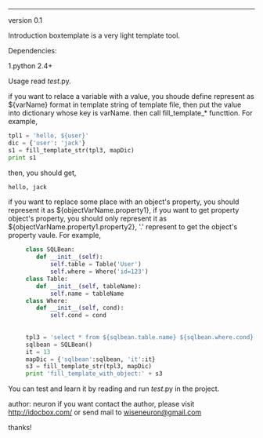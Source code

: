 --------------------------------------------------------------
version 
0.1

Introduction
boxtemplate is a very light template tool.
   

Dependencies:

1.python 2.4+

Usage
   read _test_.py.
   
if you want to relace a variable with a value, you shoude define represent as ${varName} format in template string
of template file, then put the value into dictionary whose key is varName. then call fill_template_* functtion. For example,
```python
tpl1 = 'hello, ${user}'
dic = {'user': 'jack'}
s1 = fill_template_str(tpl3, mapDic)
print s1
```
then, you should get, 
```bash
hello, jack
```
if you want to replace some place with an object's property, you should represent it as ${objectVarName.property1}, 
if you want to get property object's property, you should only represent it as ${objectVarName.property1.property2}, 
'.' represent to get the object's property vaule. For example,
```python
     class SQLBean:
        def __init__(self):
            self.table = Table('User')
            self.where = Where('id=123')
     class Table:
        def __init__(self, tableName):
            self.name = tableName
     class Where:
        def __init__(self, cond):
            self.cond = cond
     
      
     tpl3 = 'select * from ${sqlbean.table.name} ${sqlbean.where.cond} and ${sqlbean.where.cond} and ${it};'
     sqlbean = SQLBean()
     it = 13
     mapDic = {'sqlbean':sqlbean, 'it':it}
     s3 = fill_template_str(tpl3, mapDic)
     print 'fill_template_with_object:' + s3
```
You can test and learn it by reading and run _test_.py in the project.      
      
author: neuron
if you want contact the author, please 
visit http://idocbox.com/ or send mail to wiseneuron@gmail.com

thanks!
     
